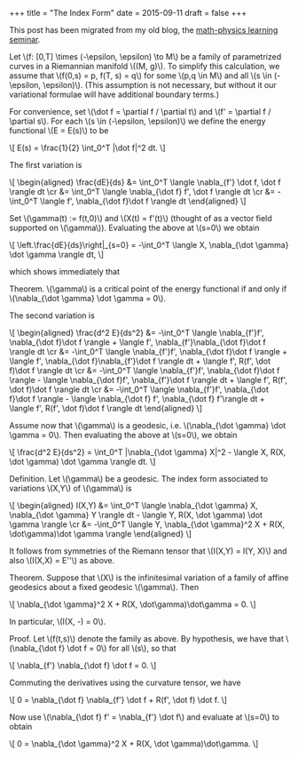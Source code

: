 +++
title = "The Index Form"
date = 2015-09-11
draft = false
+++

This post has been migrated from my old blog, the
[math-physics learning seminar](https://mathphysseminar.blogspot.com/).


Let \\(f: [0,T] \times (-\epsilon, \epsilon) \to M\\) be a family of parametrized
curves in a Riemannian manifold \\((M, g)\\). To simplify this calculation, we
assume that \\(f(0,s) = p, f(T, s) = q\\) for some \\(p,q \in M\\) and all
\\(s \in (-\epsilon, \epsilon)\\). (This assumption is not necessary, but without
it our variational formulae will have additional boundary terms.)


For convenience, set \\(\dot f = \partial f / \partial t\\) and \\(f' = \partial f / \partial s\\). For each \\(s \in (-\epsilon, \epsilon)\\) we define the energy functional \\(E = E(s)\\) to be

\\[ E(s) = \frac{1}{2} \int_0^T |\dot f|^2 dt. \\]

The first variation is

\\[ \\begin{aligned}
\frac{dE}{ds} &= \int\_0^T \langle \nabla\_{f'} \dot f, \dot f \rangle dt \cr
&= \int\_0^T \langle \nabla\_{\dot f} f', \dot f \rangle dt \cr
&= -\int\_0^T \langle f', \nabla\_{\dot f}\dot f \rangle dt
\\end{aligned} \\]

Set \\(\gamma(t) := f(t,0)\\) and \\(X(t) = f'(t)\\) (thought of as a vector field supported on \\(\gamma\\)). Evaluating the above at \\(s=0\\) we obtain

\\[ \left.\frac{dE}{ds}\right|\_{s=0} = -\int\_0^T \langle X, \nabla\_{\dot \gamma} \dot \gamma \rangle dt, \\]

which shows immediately that


Theorem. \\(\gamma\\) is a critical point of the energy functional if and only if \\(\nabla_{\dot \gamma} \dot \gamma = 0\\).

The second variation is

\\[ \\begin{aligned}
\frac{d^2 E}{ds^2}
&= -\int_0^T \langle \nabla_{f'}f', \nabla_{\dot f}\dot f \rangle
 \+ \langle f', \nabla_{f'}\nabla_{\dot f}\dot f \rangle dt \cr
&= -\int_0^T \langle \nabla_{f'}f', \nabla_{\dot f}\dot f \rangle
 \+ \langle f', \nabla_{\dot f}\nabla_{f'}\dot f \rangle dt
 \+ \langle f', R(f', \dot f)\dot f \rangle dt \cr
&= -\int_0^T \langle \nabla_{f'}f', \nabla_{\dot f}\dot f \rangle
 \- \langle \nabla_{\dot f}f', \nabla_{f'}\dot f \rangle dt
 \+ \langle f', R(f', \dot f)\dot f \rangle dt \cr
 &= -\int_0^T \langle \nabla_{f'}f', \nabla_{\dot f}\dot f \rangle
 \- \langle \nabla_{\dot f} f', \nabla_{\dot f} f'\rangle dt
 \+ \langle f', R(f', \dot f)\dot f \rangle dt
\\end{aligned} \\]


Assume now that \\(\gamma\\) is a geodesic, i.e. \\(\nabla_{\dot \gamma} \dot \gamma = 0\\). Then evaluating the above at \\(s=0\\), we obtain

\\[ \frac{d^2 E}{ds^2} = \int_0^T |\nabla_{\dot \gamma} X|^2 - \langle X, R(X, \dot \gamma) \dot \gamma \rangle dt. \\]


Definition. Let \\(\gamma\\) be a geodesic. The index form associated to variations \\(X,Y\\) of \\(\gamma\\) is

\\[ \\begin{aligned}
I(X,Y) &= \int_0^T \langle \nabla_{\dot \gamma} X, \nabla_{\dot \gamma} Y \rangle dt
 \- \langle Y, R(X, \dot \gamma) \dot \gamma \rangle \cr
&= -\int_0^T \langle Y, \nabla_{\dot \gamma}^2 X + R(X, \dot\gamma)\dot \gamma \rangle
\\end{aligned} \\]

It follows from symmetries of the Riemann tensor that \\(I(X,Y) = I(Y, X)\\) and also \\(I(X,X) = E''\\) as above.


Theorem. Suppose that \\(X\\) is the infinitesimal variation of a family of affine geodesics about a fixed geodesic \\(\gamma\\). Then

\\[ \nabla_{\dot \gamma}^2 X + R(X, \dot\gamma)\dot\gamma = 0. \\]

In particular, \\(I(X, -) = 0\\).


Proof. Let \\(f(t,s)\\) denote the family as above. By hypothesis, we have that \\(\nabla_{\dot f} \dot f = 0\\) for all \\(s\\), so that

\\[ \nabla_{f'} \nabla_{\dot f} \dot f = 0. \\]

Commuting the derivatives using the curvature tensor, we have

\\[ 0 = \nabla_{\dot f} \nabla_{f'} \dot f + R(f', \dot f) \dot f. \\]

Now use \\(\nabla_{\dot f} f' = \nabla_{f'} \dot f\\) and evaluate at \\(s=0\\) to obtain

\\[ 0 = \nabla_{\dot \gamma}^2 X + R(X, \dot \gamma)\dot\gamma. \\]
